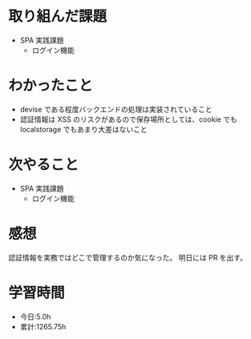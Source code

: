 # 取り組んだ課題

- SPA 実践課題
  - ログイン機能

# わかったこと

- devise である程度バックエンドの処理は実装されていること
- 認証情報は XSS のリスクがあるので保存場所としては、cookie でも localstorage でもあまり大差はないこと

# 次やること

- SPA 実践課題
  - ログイン機能

# 感想

認証情報を実務ではどこで管理するのか気になった。
明日には PR を出す。

# 学習時間

- 今日:5.0h
- 累計:1265.75h
